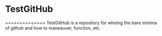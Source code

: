 # TestGitHub
==============
TestGitHub is a repository for whoing the bare minima of github and how to maneauver, function, etc.
